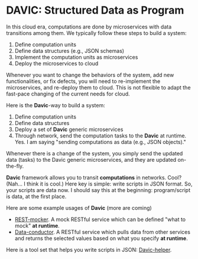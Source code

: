 # DAVIC: Structured Data as Program

In this cloud era, computations are done by microservices with data transitions among them. We typically follow these steps to build a system: 
1. Define computation units
2. Define data structures (e.g., JSON schemas) 
3. Implement the computation units as microservices 
4. Deploy the microservices to cloud 

Whenever you want to change the behaviors of the system, add new functionalities, or fix defects, you will need to re-implement the microservices, and re-deploy them to cloud. 
This is not flexible to adapt the fast-pace changing of the current needs for cloud. 

Here is the **Davic**-way to build a system: 
1. Define computation units 
2. Define data structures 
3. Deploy a set of **Davic** generic microservices 
4. Through network, send the computation tasks to the **Davic** at runtime. Yes. I am saying "sending computations as data (e.g., JSON objects)." 

Whenever there is a change of the system, you simply send the updated data (tasks) to the Davic generic microservices, and they are updated on-the-fly. 

**Davic** framework allows you to transit **computations** in networks. Cool? (Nah... I think it is cool.)
Here key is simple: write scripts in JSON format. So, your scripts are data now. 
I should say this at the beginning: program/script is data, at the first place. 

Here are some example usages of **Davic** (more are coming) 
* [REST-mocker](https://github.com/wfchiang/davic-sample-apps/tree/master/rest-mocker). A mock RESTful service which can be defined "what to mock" **at runtime**. 
* [Data-conductor](https://github.com/wfchiang/davic-sample-apps/tree/master/data-conductor). A RESTful service which pulls data from other services and returns the selected values based on what you specify **at runtime**. 

Here is a tool set that helps you write scripts in JSON: [Davic-helper](https://github.com/wfchiang/davic-helpers). 